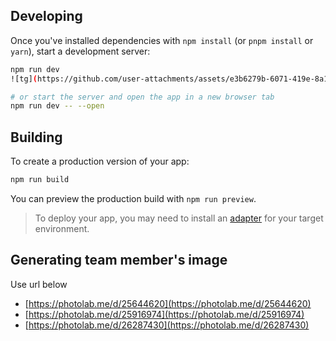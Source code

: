 ## Developing

Once you've installed dependencies with `npm install` (or `pnpm install` or `yarn`), start a development server:

```bash
npm run dev
![tg](https://github.com/user-attachments/assets/e3b6279b-6071-419e-8a1f-29631675dd69)

# or start the server and open the app in a new browser tab
npm run dev -- --open
```

## Building

To create a production version of your app:

```bash
npm run build
```

You can preview the production build with `npm run preview`.

> To deploy your app, you may need to install an [adapter](https://kit.svelte.dev/docs/adapters) for your target environment.


## Generating team member's image

Use url below
- [https://photolab.me/d/25644620](https://photolab.me/d/25644620)
- [https://photolab.me/d/25916974](https://photolab.me/d/25916974)
- [https://photolab.me/d/26287430](https://photolab.me/d/26287430) 
